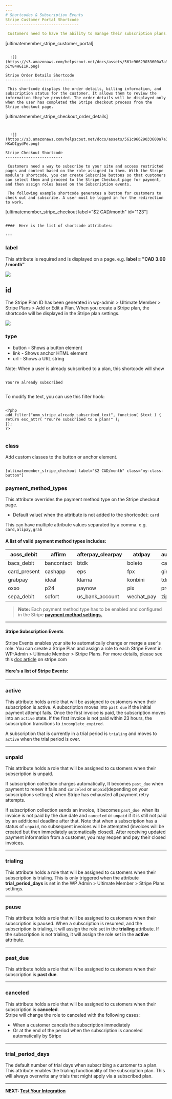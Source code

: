 ```yaml
---
---
# Shortcodes & Subscription Events
Stripe Customer Portal Shortcode
--------------------------------

 Customers need to have the ability to manage their subscription plans. This shortcode creates a button that redirects customers to the external page of the Stripe Customer Portal to manage subscriptions. A user must be logged in for the redirection to work.

```

[ultimatemember_stripe_customer_portal]
```

  ![](https://s3.amazonaws.com/helpscout.net/docs/assets/561c96629033600a7a36d662/images/650ac3de15e8de2d9d3257d5/file-pIY84HGI1R.png)

Stripe Order Details Shortcode
------------------------------

 This shortcode displays the order details, billing information, and subscription status for the customer. It allows them to review the information they've provided. The order details will be displayed only when the user has completed the Stripe checkout process from the Stripe checkout page.

```

[ultimatemember_stripe_checkout_order_details]
```


  ![](https://s3.amazonaws.com/helpscout.net/docs/assets/561c96629033600a7a36d662/images/650ad229e249755d2f85c36a/file-HKaDIgydPe.png)

Stripe Checkout Shortcode
-------------------------

 Customers need a way to subscribe to your site and access restricted pages and content based on the role assigned to them. With the Stripe module's shortcode, you can create Subscribe buttons so that customers can select them and proceed to the Stripe Checkout page for payment, and then assign roles based on the Subscription events. 

 The following example shortcode generates a button for customers to check out and subscribe. A user must be logged in for the redirection to work. 

```

[ultimatemember_stripe_checkout label="$2 CAD/month" id="123"]
```

####  Here is the list of shortcode attributes:

---
```


###  <strong>label</strong> 

 This attribute is required and is displayed on a page. e.g. <strong>label = "CAD 3.00 / month"</strong>

  ![](https://s3.amazonaws.com/helpscout.net/docs/assets/561c96629033600a7a36d662/images/6475df6867106052aab4ccf1/file-52z4Q9PXLF.png)

<strong>id</strong> 
--------------------

 The Stripe Plan ID has been generated in wp-admin &gt; Ultimate Member &gt; Stripe Plans &gt; Add or Edit a Plan. When you create a Stripe plan, the shortcode will be displayed in the Stripe plan settings.

  ![](https://s3.amazonaws.com/helpscout.net/docs/assets/561c96629033600a7a36d662/images/651dbb29ed8c6d2f1cffdf26/file-IVhGzqfqP9.png)

### type

- button - Shows a button element
- link - Shows anchor HTML element
- url - Shows a URL string
 
 Note: When a user is already subscribed to a plan, this shortcode will show 



 ```

You're already subscribed
	
```



 To modify the text, you can use this filter hook: 

 ```

<?php 
add_filter("umm_stripe_already_subscribed_text", function( $text ) {      
return esc_attr( "You're subscribed to a plan!" );
});  
?>
	
```



### class 

 Add custom classes to the button or anchor element.

```

[ultimatemember_stripe_checkout label="$2 CAD/month" class="my-class-button"]
```

### payment\_method\_types

 This attribute overrides the payment method type on the Stripe checkout page.

- Default value( when the attribute is not added to the shortcode): `card`

 This can have multiple attribute values separated by a comma. e.g. `card,alipay,grab`

#### A list of valid payment method types includes:

| acss\_debit | affirm | afterpay\_clearpay | atdpay | au\_becs\_debit |
|---|---|---|---|---|
| bacs\_debit | bancontact | btdk | boleto | card |
| card\_present | cashapp | eps | fpx | giropay |
| grabpay | ideal | klarna | konbini | tdnk |
| oxxo | p24 | paynow | pix | promptpay |
| sepa\_debit | sofort | us\_bank\_account | wechat\_pay | zip |

> <strong>Note:</strong> Each payment method type has to be enabled and configured in the Stripe  [<strong>payment method settings.</strong>](https://dashboard.stripe.com/settings/payment_methods)

---

#### Stripe Subscription Events

 Stripe Events enables your site to automatically change or merge a user's role. You can create a Stripe Plan and assign a role to each Stripe Event in WP-Admin &gt; Ultimate Member &gt; Stripe Plans. For more details, please see this  [doc article](https://stripe.com/docs/billing/subscriptions/overview#subscription-statuses)  on stripe.com

#### Here's a list of Stripe Events:

---

###  <strong>active</strong> 

 This attribute holds a role that will be assigned to customers when their subscription is active. A subscription moves into `past due` if the initial payment attempt fails. Once the first invoice is paid, the subscription moves into an `active` state. If the first invoice is not paid within 23 hours, the subscription transitions to `incomplete_expired`.

 A subscription that is currently in a trial period is `trialing` and moves to `active` when the trial period is over.

---

###  <strong>unpaid</strong>

 This attribute holds a role that will be assigned to customers when their subscription is unpaid.

 If subscription collection charges automatically, It becomes `past_due` when payment to renew it fails and `canceled` or `unpaid`(depending on your subscriptions settings) when Stripe has exhausted all payment retry attempts.

 If subscription collection sends an invoice, it becomes `past_due `when its invoice is not paid by the due date and `canceled` or `unpaid` if it is still not paid by an additional deadline after that. Note that when a subscription has a status of `unpaid`, no subsequent invoices will be attempted (invoices will be created but then immediately automatically closed). After receiving updated payment information from a customer, you may reopen and pay their closed invoices.

---

###  <strong>trialing</strong> 

 This attribute holds a role that will be assigned to customers when their subscription is trialing. This is only triggered when the attribute <strong>trial\_period\_days</strong> is set in the WP Admin &gt; Ultimate Member &gt; Stripe Plans settings.

---

###  <strong>pause</strong> 

 This attribute holds a role that will be assigned to customers when their subscription is paused. When a subscription is resumed, and the subscription is trialing, it will assign the role set in the <strong>trialing</strong> attribute. If the subscription is not trialing, it will assign the role set in the <strong>active</strong> attribute.

---

###  <strong>past\_due</strong> 

 This attribute holds a role that will be assigned to customers when their subscription is <strong>past due</strong>.

---


###  <strong>canceled</strong> 

 This attribute holds a role that will be assigned to customers when their subscription is <strong>canceled</strong>.   
 Stripe will change the role to canceled with the following cases:

- When a customer cancels the subscription immediately
- Or at the end of the period when the subscription is canceled automatically by Stripe

---

###  <strong>trial\_period\_days</strong> 

 The default number of trial days when subscribing a customer to a plan. This attribute enables the trialing functionality of the subscription plan. This will always overwrite any trials that might apply via a subscribed plan.

---

<strong>NEXT:  [Test Your Integration](/docs-v3/um-stripe/article/1610-stripe---test-your-integration)</strong>